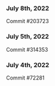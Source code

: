 ### July 8th, 2022

Commit #203723

### July 5th, 2022

Commit #314353


### July 4th, 2022

Commit #72281
